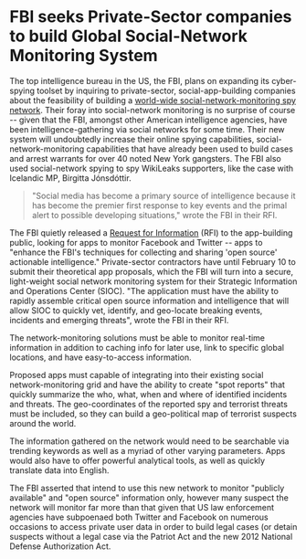 # FBI seeks Private-Sector companies to build Global Social-Network Monitoring System

The top intelligence bureau in the US, the FBI, plans on expanding its cyber-spying toolset by inquiring to private-sector, social-app-building companies about the feasibility of building a [world-wide social-network-monitoring spy network](http://www.infosecurity-us.com/view/23520/outhoover-hoover-fbi-wants-massive-datamining-capability-for-social-media/). Their foray into social-network monitoring is no surprise of course -- given that the FBI, amongst other American intelligence agencies, have been intelligence-gathering via social networks for some time. Their new system will undoubtedly increase their online spying capabilities, social-network-monitoring capabilities that have already been used to build cases and arrest warrants for over 40 noted New York gangsters. The FBI also used social-network spying to spy WikiLeaks supporters, like the case with Icelandic MP, Birgitta Jónsdóttir.

> "Social media has become a primary source of intelligence because it has become the premier first response to key events and the primal alert to possible developing situations," wrote the FBI in their RFI.

The FBI quietly released a [Request for Information](https://www.fbo.gov/index?s=opportunity&mode=form&id=c65777356334dab8685984fa74bfd636) (RFI) to the app-building public, looking for apps to monitor Facebook and Twitter -- apps to "enhance the FBI's techniques for collecting and sharing 'open source' actionable intelligence." Private-sector contractors have until February 10 to submit their theoretical app proposals, which the FBI will turn into a secure, light-weight social network monitoring system for their Strategic Information and Operations Center (SIOC). "The application must have the ability to rapidly assemble critical open source information and intelligence that will allow SIOC to quickly vet, identify, and geo-locate breaking events, incidents and emerging threats", wrote the FBI in their RFI. 

The network-monitoring solutions must be able to monitor real-time information in addition to caching info for later use, link to specific global locations, and have easy-to-access information.

Proposed apps must capable of integrating into their existing social network-monitoring grid and have the ability to create "spot reports" that quickly summarize the who, what, when and where of identified incidents and threats. The geo-coordinates of the reported spy and terrorist threats must be included, so they can build a geo-political map of terrorist suspects around the world.

The information gathered on the network would need to be searchable via trending keywords as well as a myriad of other varying parameters. Apps would also have to offer powerful analytical tools, as well as quickly translate data into English.

The FBI asserted that intend to use this new network to monitor "publicly available" and "open source" information only, however many suspect the network will monitor far more than that given that US law enforcement agencies have subpoenaed both Twitter and Facebook on numerous occasions to access private user data in order to build legal cases (or detain suspects without a legal case via the Patriot Act and the new 2012 National Defense Authorization Act.
